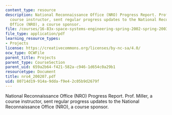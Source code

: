 ```yaml
---
content_type: resource
description: National Reconnaissance Office (NRO) Progress Report. Prof. Miller, a
  course instructor, sent regular progress updates to the National Reconnaissance
  Office (NRO), a course sponsor.
file: /courses/16-83x-space-systems-engineering-spring-2002-spring-2003/80714d19914a9ddaf9e42c05b9d2679f_nro4_200207.pdf
file_type: application/pdf
learning_resource_types:
- Projects
license: https://creativecommons.org/licenses/by-nc-sa/4.0/
ocw_type: OCWFile
parent_title: Projects
parent_type: CourseSection
parent_uid: 659a2b64-f421-582a-c946-1d654c0a29b1
resourcetype: Document
title: nro4_200207.pdf
uid: 80714d19-914a-9dda-f9e4-2c05b9d2679f
---
```

National Reconnaissance Office (NRO) Progress Report. Prof. Miller, a course instructor, sent regular progress updates to the National Reconnaissance Office (NRO), a course sponsor.